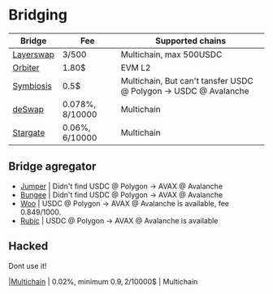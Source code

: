 # Bridging


| Bridge                      | Fee                            | Supported chains|
|-----------------------------|--------------------------------|-----------------|
[Layerswap](https://www.layerswap.io/app) | 3$/500$ | Multichain, max 500USDC
[Orbiter](https://www.orbiter.finance/?source=Polygon&dest=Arbitrum) | 1.80$ | EVM L2
[Symbiosis](https://app.symbiosis.finance/swap) | 0.5$ | Multichain, But can't tansfer USDC @ Polygon -> USDC @ Avalanche 
[deSwap](https://app.debridge.finance/deswap)| 0.078%, 8$/10000$ | Multichain
[Stargate](https://stargate.finance/transfer) | 0.06%, 6$/10000$ | Multichain


## Bridge agregator

- [Jumper](https://jumper.exchange ) | Didn't find USDC @ Polygon -> AVAX @ Avalanche
- [Bungee](https://www.bungee.exchange/) | Didn't find USDC @ Polygon -> AVAX @ Avalanche
- [Woo](https://fi.woo.org/) | USDC @ Polygon -> AVAX @ Avalanche is available, fee 0.849$/1000$.
- [Rubic](https://app.rubic.exchange/) |  USDC @ Polygon -> AVAX @ Avalanche is available

## Hacked

Dont use it!

|[Multichain](multichain.xyz) | 0.02%, minimum $0.9, 2$/10000$ | Multichain